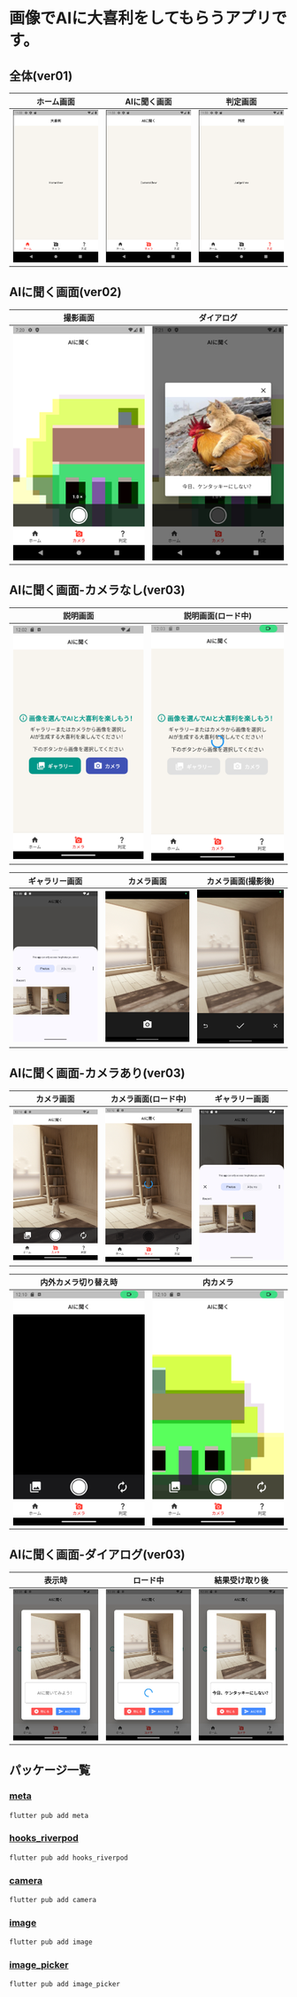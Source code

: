 # 画像でAIに大喜利をしてもらうアプリです。
## 全体(ver01)
| ホーム画面                          | AIに聞く画面                            | 判定画面                              |
| ----------------------------------- | --------------------------------------- | ------------------------------------- |
| ![home](./images/ver01-02/home.png) | ![camera](./images/ver01-02/camera.png) | ![judge](./images/ver01-02/judge.png) |
## AIに聞く画面(ver02)
| 撮影画面                             | ダイアログ                              |
| ------------------------------------ | --------------------------------------- |
| ![home](./images/ver01-02/photo.png) | ![camera](./images/ver01-02/dialog.png) |
## AIに聞く画面-カメラなし(ver03)
| 説明画面                           | 説明画面(ロード中)                           |
| ---------------------------------- | -------------------------------------------- |
| ![photo](./images/ver03/photo.png) | ![photo_load](./images/ver03/photo_load.png) |

| ギャラリー画面                         | カメラ画面                                       | カメラ画面(撮影後)                           |
| -------------------------------------- | ------------------------------------------------ | -------------------------------------------- |
| ![gallery](./images/ver03/gallery.png) | ![camera_start](./images/ver03/camera_start.png) | ![camera_end](./images/ver03/camera_end.png) |
## AIに聞く画面-カメラあり(ver03)
| カメラ画面                           | カメラ画面(ロード中)                           | ギャラリー画面                                       |
| ------------------------------------ | ---------------------------------------------- | ---------------------------------------------------- |
| ![camera](./images/ver03/camera.png) | ![camera_load](./images/ver03/camera_load.png) | ![camera_gallery](./images/ver03/camera_gallery.png) |

| 内外カメラ切り替え時                           | 内カメラ                                         |
| ---------------------------------------------- | ------------------------------------------------ |
| ![switch_load](./images/ver03/switch_load.png) | ![switch_front](./images/ver03/switch_front.png) |
## AIに聞く画面-ダイアログ(ver03)
| 表示時                                           | ロード中                                       | 結果受け取り後                                     |
| ------------------------------------------------ | ---------------------------------------------- | -------------------------------------------------- |
| ![dialog_empty](./images/ver03/dialog_empty.png) | ![dialog_load](./images/ver03/dialog_load.png) | ![dialog_result](./images/ver03/dialog_result.png) |
## パッケージ一覧
### [meta](https://pub.dev/packages/meta)
```bash
flutter pub add meta
```
### [hooks_riverpod](https://pub.dev/packages/hooks_riverpod)
```bash
flutter pub add hooks_riverpod
```
### [camera](https://pub.dev/packages/camera)
```bash
flutter pub add camera
```
### [image](https://pub.dev/packages/image)
```bash
flutter pub add image
```
### [image_picker](https://pub.dev/packages/image_picker)
```bash
flutter pub add image_picker
```
